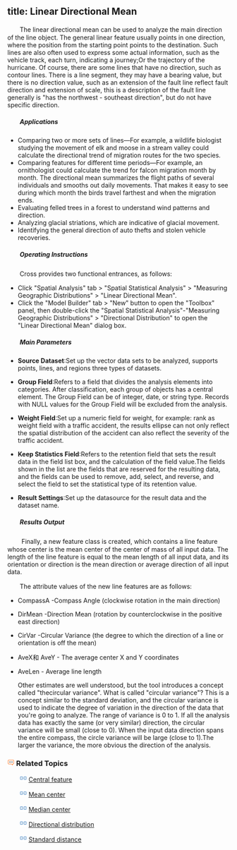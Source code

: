 title: Linear Directional Mean
---

　　The linear directional mean can be used to analyze the main direction of the line object. The general linear feature usually points in one direction, where the position from the starting point points to the destination. Such lines are also often used to express some actual information, such as the vehicle track, each turn, indicating a journey;Or the trajectory of the hurricane. Of course, there are some lines that have no direction, such as contour lines. There is a line segment, they may have a bearing value, but there is no direction value, such as an extension of the fault line reflect fault direction and extension of scale, this is a description of the fault line generally is "has the northwest - southeast direction", but do not have specific direction.

##### 　　Applications

- Comparing two or more sets of lines—For example, a wildlife biologist studying the movement of elk and moose in a stream valley could calculate the directional trend of migration routes for the two species.
- Comparing features for different time periods—For example, an ornithologist could calculate the trend for falcon migration month by month. The directional mean summarizes the flight paths of several individuals and smooths out daily movements. That makes it easy to see during which month the birds travel farthest and when the migration ends.
- Evaluating felled trees in a forest to understand wind patterns and direction.
- Analyzing glacial striations, which are indicative of glacial movement.
- Identifying the general direction of auto thefts and stolen vehicle recoveries.

##### 　　Operating Instructions

　　Cross provides two functional entrances, as follows:

- Click "Spatial Analysis" tab > "Spatial Statistical Analysis" > "Measuring Geographic Distributions" > "Linear Directional Mean".
- Click the "Model Builder" tab > "New" button to open the "Toolbox" panel, then double-click the "Spatial Statistical Analysis"-"Measuring Geographic Distributions" > "Directional Distribution" to open the "Linear Directional Mean" dialog box.

##### 　　Main Parameters

- **Source Dataset**:Set up the vector data sets to be analyzed, supports points, lines, and regions three types of datasets.

- **Group Field**:Refers to a field that divides the analysis elements into categories. After classification, each group of objects has a central element. The Group Field can be of integer, date, or string type. Records with NULL values for the Group Field will be excluded from the analysis.
- **Weight Field**:Set up a numeric field for weight, for example: rank as weight field with a traffic accident, the results ellipse can not only reflect the spatial distribution of the accident can also reflect the severity of the traffic accident.
- **Keep Statistics Field**:Refers to the retention field that sets the result data in the field list box, and the calculation of the field value.The fields shown in the list are the fields that are reserved for the resulting data, and the fields can be used to remove, add, select, and reverse, and select the field to set the statistical type of its retention value.
- **Result Settings**:Set up the datasource for the result data and the dataset name.

##### 　　Results Output

　　 Finally, a new feature class is created, which contains a line feature whose center is the mean center of the center of mass of all input data. The length of the line feature is equal to the mean length of all input data, and its orientation or direction is the mean direction or average direction of all input data.

　　The attribute values of the new line features are as follows:

- CompassA -Compass Angle (clockwise rotation in the main direction)
- DirMean -Direction Mean (rotation by counterclockwise in the positive east direction)
- CirVar -Circular Variance (the degree to which the direction of a line or orientation is off the mean)
- AveX和 AveY - The average center X and Y coordinates
- AveLen - Average line length

  Other estimates are well understood, but the tool introduces a concept called "thecircular variance". What is called "circular variance"? This is a concept similar to the standard deviation, and the circular variance is used to indicate the degree of variation in the direction of the data that you're going to analyze. The range of variance is 0 to 1. If all the analysis data has exactly the same (or very similar) direction, the circular variance will be small (close to 0). When the input data direction spans the entire compass, the circle variance will be large (close to 1).The larger the variance, the more obvious the direction of the analysis.


### ![](../img/seealso.png) Related Topics

　　![](../img/smalltitle.png) [Central feature](CentralFeature.html)

　　![](../img/smalltitle.png) [Mean center](MeanCenter.html)

　　![](../img/smalltitle.png) [Median center](MeanCenterResult.html)

　　![](../img/smalltitle.png) [Directional distribution](MeasureDirection.html)

　　![](../img/smalltitle.png) [Standard distance](MeasureStandardDistance.html)

